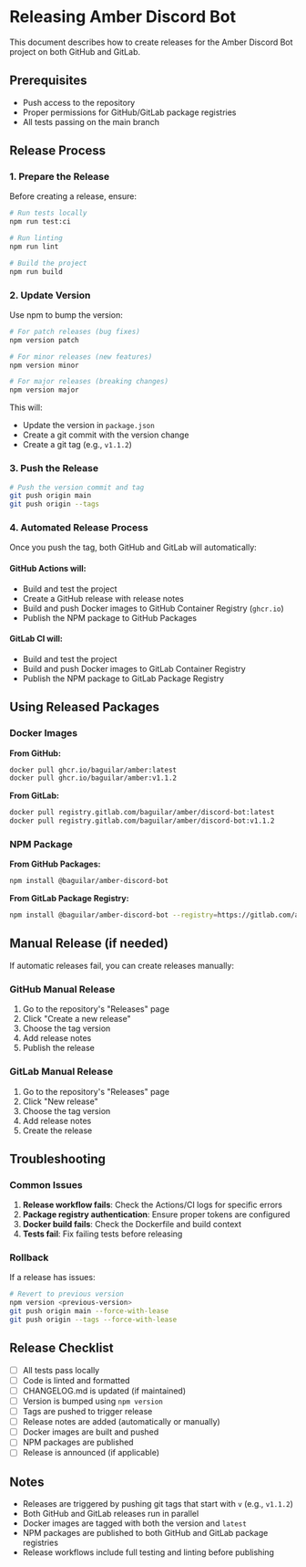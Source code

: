 # Releasing Amber Discord Bot

This document describes how to create releases for the Amber Discord Bot project on both GitHub and GitLab.

## Prerequisites

- Push access to the repository
- Proper permissions for GitHub/GitLab package registries
- All tests passing on the main branch

## Release Process

### 1. Prepare the Release

Before creating a release, ensure:

```bash
# Run tests locally
npm run test:ci

# Run linting
npm run lint

# Build the project
npm run build
```

### 2. Update Version

Use npm to bump the version:

```bash
# For patch releases (bug fixes)
npm version patch

# For minor releases (new features)
npm version minor

# For major releases (breaking changes)
npm version major
```

This will:
- Update the version in `package.json`
- Create a git commit with the version change
- Create a git tag (e.g., `v1.1.2`)

### 3. Push the Release

```bash
# Push the version commit and tag
git push origin main
git push origin --tags
```

### 4. Automated Release Process

Once you push the tag, both GitHub and GitLab will automatically:

#### GitHub Actions will:
- Build and test the project
- Create a GitHub release with release notes
- Build and push Docker images to GitHub Container Registry (`ghcr.io`)
- Publish the NPM package to GitHub Packages

#### GitLab CI will:
- Build and test the project
- Build and push Docker images to GitLab Container Registry
- Publish the NPM package to GitLab Package Registry

## Using Released Packages

### Docker Images

**From GitHub:**
```bash
docker pull ghcr.io/baguilar/amber:latest
docker pull ghcr.io/baguilar/amber:v1.1.2
```

**From GitLab:**
```bash
docker pull registry.gitlab.com/baguilar/amber/discord-bot:latest
docker pull registry.gitlab.com/baguilar/amber/discord-bot:v1.1.2
```

### NPM Package

**From GitHub Packages:**
```bash
npm install @baguilar/amber-discord-bot
```

**From GitLab Package Registry:**
```bash
npm install @baguilar/amber-discord-bot --registry=https://gitlab.com/api/v4/packages/npm/
```

## Manual Release (if needed)

If automatic releases fail, you can create releases manually:

### GitHub Manual Release
1. Go to the repository's "Releases" page
2. Click "Create a new release"
3. Choose the tag version
4. Add release notes
5. Publish the release

### GitLab Manual Release
1. Go to the repository's "Releases" page
2. Click "New release"
3. Choose the tag version
4. Add release notes
5. Create the release

## Troubleshooting

### Common Issues

1. **Release workflow fails**: Check the Actions/CI logs for specific errors
2. **Package registry authentication**: Ensure proper tokens are configured
3. **Docker build fails**: Check the Dockerfile and build context
4. **Tests fail**: Fix failing tests before releasing

### Rollback

If a release has issues:

```bash
# Revert to previous version
npm version <previous-version>
git push origin main --force-with-lease
git push origin --tags --force-with-lease
```

## Release Checklist

- [ ] All tests pass locally
- [ ] Code is linted and formatted
- [ ] CHANGELOG.md is updated (if maintained)
- [ ] Version is bumped using `npm version`
- [ ] Tags are pushed to trigger release
- [ ] Release notes are added (automatically or manually)
- [ ] Docker images are built and pushed
- [ ] NPM packages are published
- [ ] Release is announced (if applicable)

## Notes

- Releases are triggered by pushing git tags that start with `v` (e.g., `v1.1.2`)
- Both GitHub and GitLab releases run in parallel
- Docker images are tagged with both the version and `latest`
- NPM packages are published to both GitHub and GitLab package registries
- Release workflows include full testing and linting before publishing
